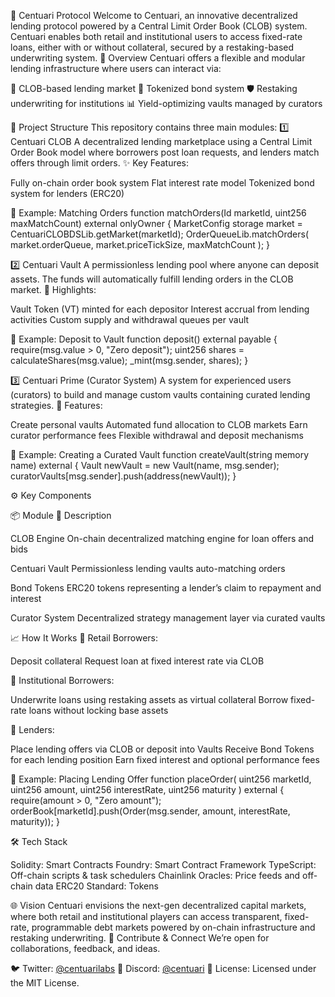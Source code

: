 📖 Centuari Protocol
Welcome to Centuari, an innovative decentralized lending protocol powered by a Central Limit Order Book (CLOB) system. Centuari enables both retail and institutional users to access fixed-rate loans, either with or without collateral, secured by a restaking-based underwriting system.
📌 Overview
Centuari offers a flexible and modular lending infrastructure where users can interact via:

📝 CLOB-based lending market
💸 Tokenized bond system
🛡️ Restaking underwriting for institutions
📊 Yield-optimizing vaults managed by curators

📂 Project Structure
This repository contains three main modules:
1️⃣ Centuari CLOB
A decentralized lending marketplace using a Central Limit Order Book model where borrowers post loan requests, and lenders match offers through limit orders.
✨ Key Features:

Fully on-chain order book system
Flat interest rate model
Tokenized bond system for lenders (ERC20)

📌 Example: Matching Orders
function matchOrders(Id marketId, uint256 maxMatchCount) external onlyOwner {
    MarketConfig storage market = CentuariCLOBDSLib.getMarket(marketId);
    OrderQueueLib.matchOrders(
        market.orderQueue,
        market.priceTickSize,
        maxMatchCount
    );
}

2️⃣ Centuari Vault
A permissionless lending pool where anyone can deposit assets. The funds will automatically fulfill lending orders in the CLOB market.
🚀 Highlights:

Vault Token (VT) minted for each depositor
Interest accrual from lending activities
Custom supply and withdrawal queues per vault

📌 Example: Deposit to Vault
function deposit() external payable {
    require(msg.value > 0, "Zero deposit");
    uint256 shares = calculateShares(msg.value);
    _mint(msg.sender, shares);
}

3️⃣ Centuari Prime (Curator System)
A system for experienced users (curators) to build and manage custom vaults containing curated lending strategies.
💎 Features:

Create personal vaults
Automated fund allocation to CLOB markets
Earn curator performance fees
Flexible withdrawal and deposit mechanisms

📌 Example: Creating a Curated Vault
function createVault(string memory name) external {
    Vault newVault = new Vault(name, msg.sender);
    curatorVaults[msg.sender].push(address(newVault));
}

⚙️ Key Components



📦 Module
📖 Description



CLOB Engine
On-chain decentralized matching engine for loan offers and bids


Centuari Vault
Permissionless lending vaults auto-matching orders


Bond Tokens
ERC20 tokens representing a lender’s claim to repayment and interest


Curator System
Decentralized strategy management layer via curated vaults


📈 How It Works
🔹 Retail Borrowers:

Deposit collateral
Request loan at fixed interest rate via CLOB

🔹 Institutional Borrowers:

Underwrite loans using restaking assets as virtual collateral
Borrow fixed-rate loans without locking base assets

🔹 Lenders:

Place lending offers via CLOB or deposit into Vaults
Receive Bond Tokens for each lending position
Earn fixed interest and optional performance fees

📌 Example: Placing Lending Offer
function placeOrder(
    uint256 marketId, 
    uint256 amount, 
    uint256 interestRate, 
    uint256 maturity
) external {
    require(amount > 0, "Zero amount");
    orderBook[marketId].push(Order(msg.sender, amount, interestRate, maturity));
}

🛠 Tech Stack

Solidity: Smart Contracts
Foundry: Smart Contract Framework
TypeScript: Off-chain scripts & task schedulers
Chainlink Oracles: Price feeds and off-chain data
ERC20 Standard: Tokens

🌐 Vision
Centuari envisions the next-gen decentralized capital markets, where both retail and institutional players can access transparent, fixed-rate, programmable debt markets powered by on-chain infrastructure and restaking underwriting.
🤝 Contribute & Connect
We’re open for collaborations, feedback, and ideas.

🐦 Twitter: [@centuarilabs](https://x.com/CentuariLabs)
💬 Discord: [@centuari](https://discord.gg/XU2hUG4Uuz)
📜 License: Licensed under the MIT License.
